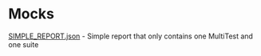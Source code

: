 # Mocks

[SIMPLE_REPORT.json](documents/SIMPLE_REPORT.json) - Simple report that only contains one MultiTest and one suite
